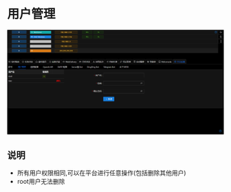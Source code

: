 # 用户管理

![img_1.png](webp/user_management/img_1.png)

## 说明

- 所有用户权限相同,可以在平台进行任意操作(包括删除其他用户)
- root用户无法删除
